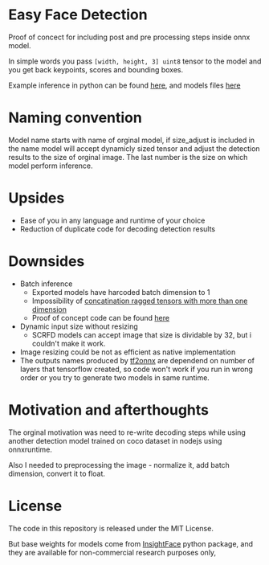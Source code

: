 # Easy Face Detection
Proof of concect for including post and pre processing steps inside onnx model.

In simple words you pass ``[width, height, 3] uint8`` tensor to the model and you get back keypoints, scores and bounding boxes.

Example inference in python can be found [here](https://github.com/magicaltoast/easy-facedetection/blob/main/inference_example.ipynb), and models files [here](https://github.com/magicaltoast/easy-facedetection/tree/main/models)
# Naming convention
Model name starts with name of orginal model, if size_adjust is included in the name model will accept dynamicly sized tensor and adjust the detection results to the size of orginal image. 
The last number is the size on which model perform inference.
# Upsides
- Ease of you in any language and runtime of your choice
- Reduction of duplicate code for decoding detection results
# Downsides
- Batch inference
  - Exported models have harcoded batch dimension to 1
  - Impossibility of [concatination ragged tensors with more than one dimension](https://github.com/onnx/tensorflow-onnx/issues/1817)
  - Proof of concept code can be found [here](https://github.com/magicaltoast/easy-facedetection/blob/main/batch_example.ipynb)
- Dynamic input size without resizing
    - SCRFD models can accept image that size is dividable by 32, but i couldn't make it work.
- Image resizing could be not as efficient as native implementation
- The outputs names produced by [tf2onnx](https://github.com/onnx/tensorflow-onnx) are dependend on number of layers that tensorflow created, so code won't work if you run in wrong order or you try to generate two models in same runtime. 
# Motivation and afterthoughts
The orginal motivation was need to re-write decoding steps while using another detection model trained on coco dataset in nodejs using onnxruntime.

Also I needed to preprocessing the image - normalize it, add batch dimension, convert it to float.
# License
The code in this repository is released under the MIT License.

But base weights for models come from [InsightFace](https://github.com/deepinsight/insightface/tree/master/python-package) python package, and they are available for non-commercial research purposes only,
